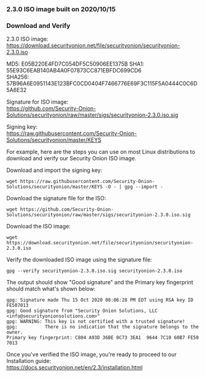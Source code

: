 ### 2.3.0 ISO image built on 2020/10/15

### Download and Verify

2.3.0 ISO image:  
https://download.securityonion.net/file/securityonion/securityonion-2.3.0.iso

MD5: E05B220E4FD7C054DF5C50906EE1375B
SHA1: 55E93C6EAB140AB4A0F07873CC871EBFDC699CD6  
SHA256: 57B96A6E0951143E123BFC0CD0404F7466776E69F3C115F5A0444C0C6D5A6E32 

Signature for ISO image:  
https://github.com/Security-Onion-Solutions/securityonion/raw/master/sigs/securityonion-2.3.0.iso.sig

Signing key:  
https://raw.githubusercontent.com/Security-Onion-Solutions/securityonion/master/KEYS  

For example, here are the steps you can use on most Linux distributions to download and verify our Security Onion ISO image.

Download and import the signing key:  
```
wget https://raw.githubusercontent.com/Security-Onion-Solutions/securityonion/master/KEYS -O - | gpg --import -  
```

Download the signature file for the ISO:  
```
wget https://github.com/Security-Onion-Solutions/securityonion/raw/master/sigs/securityonion-2.3.0.iso.sig
```

Download the ISO image:  
```
wget https://download.securityonion.net/file/securityonion/securityonion-2.3.0.iso
```

Verify the downloaded ISO image using the signature file:  
```
gpg --verify securityonion-2.3.0.iso.sig securityonion-2.3.0.iso
```

The output should show "Good signature" and the Primary key fingerprint should match what's shown below:
```
gpg: Signature made Thu 15 Oct 2020 08:06:28 PM EDT using RSA key ID FE507013
gpg: Good signature from "Security Onion Solutions, LLC <info@securityonionsolutions.com>"
gpg: WARNING: This key is not certified with a trusted signature!
gpg:          There is no indication that the signature belongs to the owner.
Primary key fingerprint: C804 A93D 36BE 0C73 3EA1  9644 7C10 60B7 FE50 7013
```

Once you've verified the ISO image, you're ready to proceed to our Installation guide:  
https://docs.securityonion.net/en/2.3/installation.html
